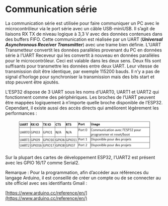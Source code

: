 # Communication série

La communication série est utilisée pour faire communiquer un PC avec le microcontrôleur via le port série avec un câble USB-miniUSB. Il s’agit de liaisons RX TX de niveau logique à 3,3 V avec des données contenues dans des buffers FIFO. Cette communication est réalisée par un UART (_**Universal Asynchronous Receiver Transmitter**_) avec une trame bien définie. L’UART Transmetteur convertit les données parallèles provenant du PC en données série à l’UART Receveur qui les convertit à nouveau en données parallèles pour le microcontrôleur. Ceci est valable dans les deux sens. Deux fils sont suffisants pour transmettre les données entre deux UART. Leur vitesse de transmission doit être identique, par exemple 115200 bauds. Il n’y a pas de signal d’horloge pour synchroniser la transmission mais des bits start et stop peuvent être ajoutés.

L’ESP32 dispose de 3 UART sous les noms d’UART0, UART1 et UART2 qui fonctionnent comme des périphériques. Les broches de l’UART peuvent être mappées logiquement à n’importe quelle broche disponible de l’ESP32. Cependant, il existe aussi des accès directs qui améliorent légèrement les performances :

<figure><img src=".gitbook/assets/image (2).png" alt=""><figcaption></figcaption></figure>

Sur la plupart des cartes de développement ESP32, l’UART2 est présent avec les GPIO 16/17 comme Serial2.

Remarque : Pour la programmation, afin d’accéder aux références du langage Arduino, il est conseillé de créer un compte ou de se connecter au site officiel avec ses identifiants Gmail :

[https://www.arduino.cc/reference/en/](https://www.arduino.cc/reference/en/)
